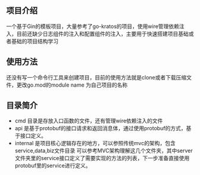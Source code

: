 ## 项目介绍
一个基于Gin的模板项目，大量参考了go-kratos的项目，使用wire管理依赖注入，目前还缺少日志组件的注入和配置组件的注入，主要用于快速搭建项目基础或者基础的项目结构学习

## 使用方法
还没有写一个命令行工具来创建项目，目前的使用方法就是clone或者下载压缩文件，更改go.mod的module name 为自己项目的名称

## 目录简介

- cmd 目录是存放入口函数的文件，还有管理wire依赖注入的文件
- api 是基于protobuf的接口请求和返回消息体，通过使用protobuf的方式，基于接口定义。
- internal 是项目核心逻辑存在的地方，可以参照传统mvc的架构，包含service,data,biz文件目录 可以参考MVC架构理解这几个文件夹，其中server文件夹里的service接口定义了需要实现的方法的列表，下一步准备直接使用protobuf里的service进行定义。

